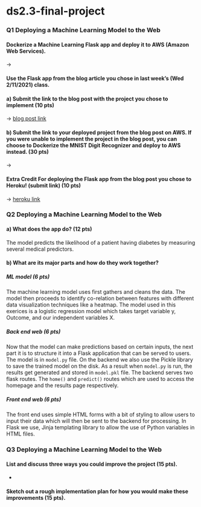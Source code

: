 # ds2.3-final-project


### Q1 Deploying a Machine Learning Model to the Web

#### Dockerize a Machine Learning Flask app and deploy it to AWS (Amazon Web Services). 

&rarr;

#### Use the Flask app from the blog article you chose in last week’s (Wed 2/11/2021) class. 


#### a) Submit the link to the blog post with the project you chose to implement (10 pts)
&rarr; [blog post link](https://medium.com/analytics-vidhya/deploy-machine-learning-model-using-flask-to-heroku-beginners-part-1-451b117a4c7e)

#### b) Submit the link to your deployed project from the blog post on AWS. If you were unable to implement the project in the blog post, you can choose to Dockerize the MNIST Digit Recognizer and deploy to AWS instead. (30 pts)
&rarr;

#### Extra Credit For deploying the Flask app from the blog post you chose to Heroku! (submit link) (10 pts)
&rarr; [heroku link](https://diabetes-tutorial.herokuapp.com/)



### Q2 Deploying a Machine Learning Model to the Web
#### a) What does the app do? (12 pts)
The model predicts the likelihood of a patient having diabetes by measuring several medical predictors.

#### b) What are its major parts and how do they work together?

##### ML model (6 pts)
The machine learning model uses first gathers and cleans the data. The model then proceeds to identify co-relation between features with different data visualization techniques like a heatmap. The model used in this exerices is a logistic regression model which takes target variable y, Outcome, and our independent variables X. 

##### Back end web (6 pts)
Now that the model can make predictions based on certain inputs, the next part it is to structure it into a Flask application that can be served to users. The model is in `model.py` file. On the backend we also use the Pickle library to save the trained model on the disk. As a result when `model.py` is run, the results get generated and stored in `model.pkl` file.
The backend serves two flask routes. The `home()` and `predict()` routes which are used to access the homepage and the results page respectively. 

##### Front end web (6 pts)
The front end uses simple HTML forms with a  bit of styling to 
allow users to input their data which will then be sent to the backend for processing. In Flask we use, Jinja templating library to allow the use of Python variables in HTML files. 

### Q3 Deploying a Machine Learning Model to the Web

#### List and discuss three ways you could improve the project (15 pts). 
- 

#### Sketch out a rough implementation plan for how you would make these improvements (15 pts).

